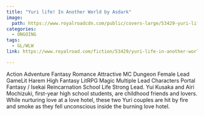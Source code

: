 ```yaml
---
title: "Yuri life! In Another World by Asdark"
image:
  path: https://www.royalroadcdn.com/public/covers-large/53429-yuri-life-in-another-world.jpg
categories:
  - ONGOING
tags:
  - GL/WLW
link: https://www.royalroad.com/fiction/53429/yuri-life-in-another-world

---
```

Action Adventure Fantasy Romance Attractive MC Dungeon Female Lead GameLit Harem High Fantasy LitRPG Magic Multiple Lead Characters Portal Fantasy / Isekai Reincarnation School Life Strong Lead. Yui Kusaka and Airi Mochizuki, first-year high school students, are childhood friends and lovers. While nurturing love at a love hotel, these two Yuri couples are hit by fire and smoke as they fell unconscious inside the burning love hotel. 

